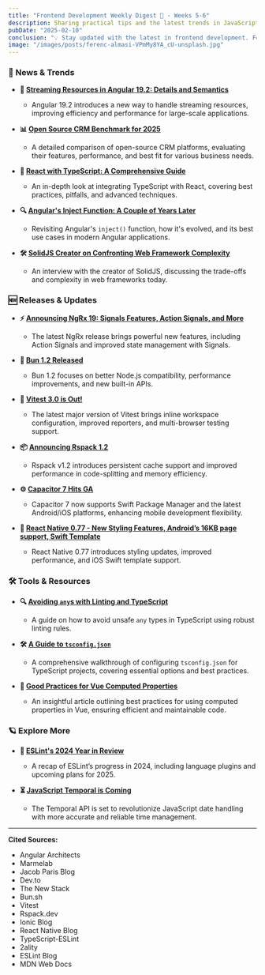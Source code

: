 ```yaml
---
title: "Frontend Development Weekly Digest 🍵 - Weeks 5-6"
description: Sharing practical tips and the latest trends in JavaScript
pubDate: "2025-02-10"
conclusion: "💡 Stay updated with the latest in frontend development. Follow the links for more insights."
image: "/images/posts/ferenc-almasi-VPmMy8YA_cU-unsplash.jpg"
---
```


### 📢 News & Trends

- **🚀 [Streaming Resources in Angular 19.2: Details and Semantics](https://www.angulararchitects.io/en/blog/streaming-resources-in-angular-19-2-details-and-semantics/?ref=zazen_code)**  
  - Angular 19.2 introduces a new way to handle streaming resources, improving efficiency and performance for large-scale applications.

- **📊 [Open Source CRM Benchmark for 2025](https://marmelab.com/blog/2025/02/03/open-source-crm-benchmark-for-2025.html?ref=zazen_code)**  
  - A detailed comparison of open-source CRM platforms, evaluating their features, performance, and best fit for various business needs.

- **📘 [React with TypeScript: A Comprehensive Guide](https://www.jacobparis.com/content/react-ts?ref=zazen_code)**  
  - An in-depth look at integrating TypeScript with React, covering best practices, pitfalls, and advanced techniques.

- **🔍 [Angular's Inject Function: A Couple of Years Later](https://dev.to/this-is-angular/angulars-inject-function-a-couple-of-years-later-5gl1?ref=zazen_code)**  
  - Revisiting Angular's `inject()` function, how it's evolved, and its best use cases in modern Angular applications.

- **🛠 [SolidJS Creator on Confronting Web Framework Complexity](https://thenewstack.io/solidjs-creator-on-confronting-web-framework-complexity/?ref=zazen_code)**  
  - An interview with the creator of SolidJS, discussing the trade-offs and complexity in web frameworks today.

### 🆕 Releases & Updates

- **⚡ [Announcing NgRx 19: Signals Features, Action Signals, and More](https://dev.to/ngrx/announcing-ngrx-19-ngrx-signals-features-action-signals-and-more-2b35?ref=zazen_code)**  
  - The latest NgRx release brings powerful new features, including Action Signals and improved state management with Signals.

- **🍞 [Bun 1.2 Released](https://bun.sh/blog/bun-v1.2?ref=zazen_code)**  
  - Bun 1.2 focuses on better Node.js compatibility, performance improvements, and new built-in APIs.

- **🧪 [Vitest 3.0 is Out!](https://vitest.dev/blog/vitest-3?ref=zazen_code)**  
  - The latest major version of Vitest brings inline workspace configuration, improved reporters, and multi-browser testing support.

- **📦 [Announcing Rspack 1.2](https://rspack.dev/blog/announcing-1-2?ref=zazen_code)**  
  - Rspack v1.2 introduces persistent cache support and improved performance in code-splitting and memory efficiency.

- **⚙️ [Capacitor 7 Hits GA](https://ionic.io/blog/capacitor-7-has-hit-ga?ref=zazen_code)**  
  - Capacitor 7 now supports Swift Package Manager and the latest Android/iOS platforms, enhancing mobile development flexibility.

- **📱 [React Native 0.77 - New Styling Features, Android’s 16KB page support, Swift Template](https://reactnative.dev/blog/2025/01/21/version-0.77?ref=zazen_code)**  
  - React Native 0.77 introduces styling updates, improved performance, and iOS Swift template support.

### 🛠 Tools & Resources

- **🔍 [Avoiding `any`s with Linting and TypeScript](https://typescript-eslint.io/blog/avoiding-anys/?ref=zazen_code)**  
  - A guide on how to avoid unsafe `any` types in TypeScript using robust linting rules.

- **🛠 [A Guide to `tsconfig.json`](https://2ality.com/2025/01/tsconfig-json.html?ref=zazen_code)**  
  - A comprehensive walkthrough of configuring `tsconfig.json` for TypeScript projects, covering essential options and best practices.

- **📘 [Good Practices for Vue Computed Properties](https://dev.to/jacobandrewsky/good-practices-for-vue-computed-properties-5gd7?ref=zazen_code)**  
  - An insightful article outlining best practices for using computed properties in Vue, ensuring efficient and maintainable code.

### 🪐 Explore More

- **📅 [ESLint's 2024 Year in Review](https://eslint.org/blog/2025/01/eslint-2024-year-review/?ref=zazen_code)**  
  - A recap of ESLint’s progress in 2024, including language plugins and upcoming plans for 2025.

- **⏳ [JavaScript Temporal is Coming](https://developer.mozilla.org/en-US/blog/javascript-temporal-is-coming/?ref=zazen_code)**  
  - The Temporal API is set to revolutionize JavaScript date handling with more accurate and reliable time management.

---

**Cited Sources:**  

- Angular Architects  
- Marmelab  
- Jacob Paris Blog  
- Dev.to  
- The New Stack  
- Bun.sh  
- Vitest  
- Rspack.dev  
- Ionic Blog  
- React Native Blog  
- TypeScript-ESLint  
- 2ality  
- ESLint Blog  
- MDN Web Docs  
